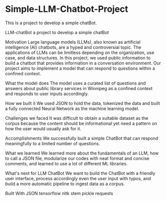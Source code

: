 # Simple-LLM-Chatbot-Project
 This is a project to develop a simple chatBot.

 LLM-chatBot
a project to develop a simple chatBot

Motivation
Large language models (LLMs), also known as artificial intelligence (AI) chatbots, are a hyped and controversial topic. The applications of LLMs can be limitless depending on the organization, use case, and data structures. In this project, we used public information to build a chatbot that provides information in a conversation environment. Our project aims to implement a model that can respond to questions within a confined context.

What the model does
The model uses a curated list of questions and answers about public library services in Winnipeg as a confined context and responds to user inputs accordingly.

How we built it
We used JSON to hold the data, tokenized the data and built a fully connected Neural Network as the machine learning model.

Challenges we faced
It was difficult to obtain a suitable dataset as the corpus because the content should be informational yet need a pattern on how the user would usually ask for it.

Accomplishments
We successfully built a simple ChatBot that can respond meaningfully to a limited number of questions.

What we learned
We learned more about the fundamentals of an LLM, how to call a JSON file, modularize our codes with neat format and concise comments, and learned to use a lot of different ML libraries.

What's next for LLM ChatBot
We want to build the ChatBot with a friendly user interface, process accordingly even the user input with typos, and build a more automatic pipeline to ingest data as a corpus.

Built With
JSON tensorflow nltk stem pickle requests
